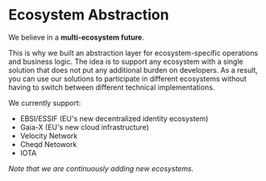 # Ecosystem Abstraction

We believe in a **multi-ecosystem future**.

This is why we built an abstraction layer for ecosystem-specific operations and business logic. The idea is to support any ecosystem with a single solution that does not put any additional burden on developers. As a result, you can use our solutions to participate in different ecosystems without having to switch between different technical implementations.

We currently support:

* EBSI/ESSIF (EU's new decentralized identity ecosystem)
* Gaia-X (EU's new cloud infrastructure)
* Velocity Network
* Cheqd Netowork
* IOTA

_Note that we are continuously adding new ecosystems._
